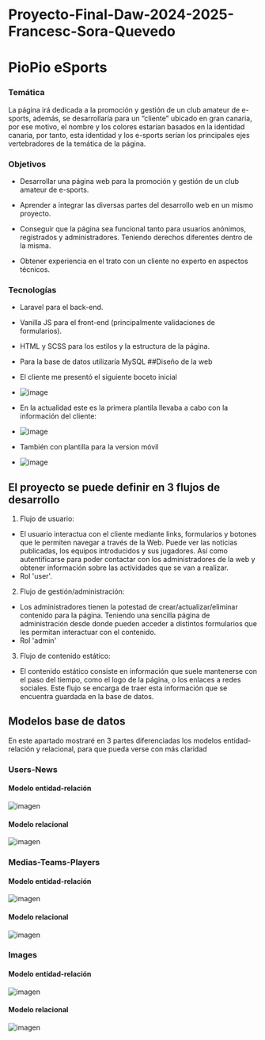 # Proyecto-Final-Daw-2024-2025-Francesc-Sora-Quevedo
# **PioPio eSports**
### Temática
La página irá dedicada a la promoción y gestión de un club amateur de e-sports, además, se desarrollaría para un “cliente” ubicado en gran canaria, por ese motivo, el nombre y los colores estarían basados en la identidad canaria, por tanto, esta identidad y los e-sports serían los principales ejes vertebradores de la temática de la página.
### Objetivos
-   Desarrollar una página web para la promoción y gestión de un club amateur de e-sports.
    
-   Aprender a integrar las diversas partes del desarrollo web en un mismo proyecto.
    
-   Conseguir que la página sea funcional tanto para usuarios anónimos, registrados y administradores. Teniendo derechos diferentes dentro de la misma.

-   Obtener experiencia en el trato con un cliente no experto en aspectos técnicos.
### Tecnologías
-   Laravel para el back-end.
    
-   Vanilla JS para el front-end (principalmente validaciones de formularios).
    
-   HTML y SCSS para los estilos y la estructura de la página.
    
-   Para la base de datos utilizaría MySQL
##Diseño de la web
-  El cliente me presentó el siguiente boceto inicial
-  ![image](https://github.com/user-attachments/assets/5f5d51b2-0972-423e-9906-66c97ed87126)
-  En la actualidad este es la primera plantila llevaba a cabo con la información del cliente:
-  ![image](https://github.com/user-attachments/assets/c2ab1814-ad49-4523-9bb6-953fbb446d95)
-  También con plantilla para la version móvil
-  ![image](https://github.com/user-attachments/assets/68370443-6630-4254-9053-029781118449)
 

## El proyecto se puede definir en 3 flujos de desarrollo
1. Flujo de usuario:
-  El usuario interactua con el cliente mediante links, formularios y botones que le permiten navegar a través de la Web. Puede ver las noticias publicadas, los equipos introducidos y sus jugadores. Así como autentificarse para poder contactar con los administradores de la web y obtener información sobre las actividades que se van a realizar.
-  Rol 'user'.
2. Flujo de gestión/administración:
-  Los administradores tienen la potestad de crear/actualizar/eliminar contenido para la página. Teniendo una sencilla página de administración desde donde pueden acceder a distintos formularios que les permitan interactuar con el contenido.
-  Rol 'admin'
3. Flujo de contenido estático:
-  El contenido estático consiste en información que suele mantenerse con el paso del tiempo, como el logo de la página, o los enlaces a redes sociales. Este flujo se encarga de traer esta información que se encuentra guardada en la base de datos.
## Modelos base de datos

En este apartado mostraré en 3 partes diferenciadas los modelos entidad-relación y relacional, para que pueda verse con más claridad

### Users-News

#### Modelo entidad-relación
![imagen](https://github.com/user-attachments/assets/401bf45f-2983-4424-85e0-dfbc801086c3)

#### Modelo relacional
![imagen](https://github.com/user-attachments/assets/4d276258-7268-4ee6-88ba-69a0b0567ad4)

### Medias-Teams-Players

#### Modelo entidad-relación
![imagen](https://github.com/user-attachments/assets/345e2f50-5fc4-4287-afb7-e315133366ca)

#### Modelo relacional
![imagen](https://github.com/user-attachments/assets/352511a0-2c2c-4ae4-90dd-ec20c4e66783)

### Images

#### Modelo entidad-relación
![imagen](https://github.com/user-attachments/assets/5a110921-f900-4404-ae2a-078f4e937b5e)

#### Modelo relacional
![imagen](https://github.com/user-attachments/assets/890eba02-2c5f-40d9-9548-c18df260bc8c)


